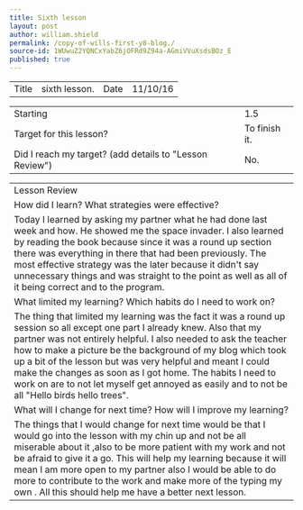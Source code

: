 ```yaml
---
title: Sixth lesson
layout: post
author: william.shield
permalink: /copy-of-wills-first-y8-blog./
source-id: 1WUwuZ2YQNCxYabZ6jOFRd9Z94a-AGmiVVuXsdsBOz_E
published: true
---
```

<table>
  <tr>
    <td>Title</td>
    <td>sixth lesson.</td>
    <td>Date</td>
    <td>11/10/16</td>
  </tr>
</table>


<table>
  <tr>
    <td>Starting </td>
    <td>1.5</td>
  </tr>
  <tr>
    <td>Target for this lesson?</td>
    <td>To finish it.</td>
  </tr>
  <tr>
    <td>Did I reach my target? 
(add details to "Lesson Review")</td>
    <td>No.</td>
  </tr>
</table>


<table>
  <tr>
    <td>Lesson Review</td>
  </tr>
  <tr>
    <td>How did I learn? What strategies were effective? </td>
  </tr>
  <tr>
    <td>Today I learned by asking my partner what he had done last week and how. He showed me the space invader. I also learned by reading the book because since it was a round up section there was everything in there that had been previously. The most effective strategy was the later because it didn't say unnecessary things and was straight to the point as well as all of it being correct and to the program.</td>
  </tr>
  <tr>
    <td>What limited my learning? Which habits do I need to work on? </td>
  </tr>
  <tr>
    <td>The thing that limited my learning was the fact it was a round up session so all except one part I already knew. Also that my partner was not entirely helpful. I also needed to ask the teacher how to make a picture be the background of my blog which took up a bit of the lesson but was very helpful and meant I could make the changes as soon as I got home. The habits I need to work on are to not let myself get annoyed as easily and to not be all "Hello birds hello trees".</td>
  </tr>
  <tr>
    <td>What will I change for next time? How will I improve my learning?</td>
  </tr>
  <tr>
    <td>The things that I would change for next time would be that I would go into the lesson with my chin up and not be all miserable about it ,also to be more patient with my work and not be afraid to give it a go. This will help my learning because it will mean I am more open to my partner also I would be able to do more to contribute to the work and make more of the typing my own . All this should help me have a better next lesson.</td>
  </tr>
</table>


